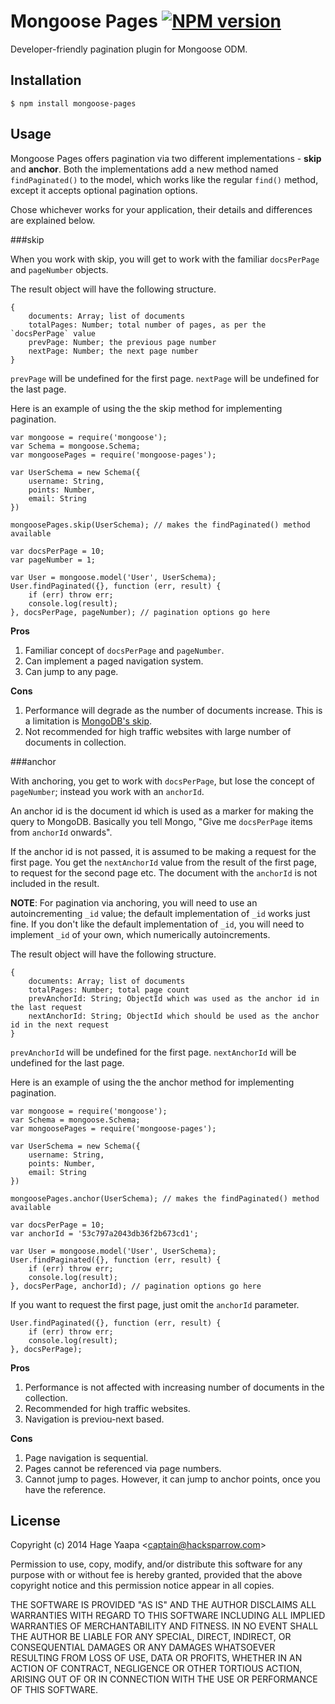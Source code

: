 Mongoose Pages [![NPM version](https://badge.fury.io/js/mongoose-pages.svg)](https://badge.fury.io/js/mongoose-pages)
==============

Developer-friendly pagination plugin for Mongoose ODM.

## Installation

```
$ npm install mongoose-pages
```

## Usage

Mongoose Pages offers pagination via two different implementations - **skip** and **anchor**. Both the implementations add a new method named `findPaginated()` to the model, which works like the regular `find()` method, except it accepts optional pagination options.

Chose whichever works for your application, their details and differences are explained below.

###skip

When you work with skip, you will get to work with the familiar `docsPerPage` and `pageNumber` objects.

The result object will have the following structure.

```
{
    documents: Array; list of documents
    totalPages: Number; total number of pages, as per the `docsPerPage` value
    prevPage: Number; the previous page number
    nextPage: Number; the next page number
}
```

`prevPage` will be undefined for the first page. `nextPage` will be undefined for the last page.

Here is an example of using the the skip method for implementing pagination.

```
var mongoose = require('mongoose');
var Schema = mongoose.Schema;
var mongoosePages = require('mongoose-pages');

var UserSchema = new Schema({
    username: String,
    points: Number,
    email: String
})

mongoosePages.skip(UserSchema); // makes the findPaginated() method available

var docsPerPage = 10;
var pageNumber = 1;

var User = mongoose.model('User', UserSchema);
User.findPaginated({}, function (err, result) {
    if (err) throw err;
    console.log(result);
}, docsPerPage, pageNumber); // pagination options go here

```

**Pros**

1. Familiar concept of `docsPerPage` and `pageNumber`.
2. Can implement a paged navigation system.
3. Can jump to any page.

**Cons**

1. Performance will degrade as the number of documents increase. This is a limitation is [MongoDB's skip](http://docs.mongodb.org/manual/reference/method/cursor.skip/).
2. Not recommended for high traffic websites with large number of documents in collection.

###anchor

With anchoring, you get to work with `docsPerPage`, but lose the concept of `pageNumber`; instead you work with an `anchorId`.

An anchor id is the document id which is used as a marker for making the query to MongoDB. Basically you tell Mongo, "Give me `docsPerPage` items from `anchorId` onwards".

If the anchor id is not passed, it is assumed to be making a request for the first page. You get the `nextAnchorId` value from the result of the first page, to request for the second page etc. The document with the `anchorId` is not included in the result.

**NOTE**: For pagination via anchoring, you will need to use an autoincrementing `_id` value; the default implementation of `_id` works just fine. If you don't like the default implementation of `_id`, you will need to implement `_id` of your own, which numerically autoincrements.

The result object will have the following structure.

```
{
    documents: Array; list of documents
    totalPages: Number; total page count
    prevAnchorId: String; ObjectId which was used as the anchor id in the last request
    nextAnchorId: String; ObjectId which should be used as the anchor id in the next request
}
```

`prevAnchorId` will be undefined for the first page. `nextAnchorId` will be undefined for the last page.

Here is an example of using the the anchor method for implementing pagination.

```
var mongoose = require('mongoose');
var Schema = mongoose.Schema;
var mongoosePages = require('mongoose-pages');

var UserSchema = new Schema({
    username: String,
    points: Number,
    email: String
})

mongoosePages.anchor(UserSchema); // makes the findPaginated() method available

var docsPerPage = 10;
var anchorId = '53c797a2043db36f2b673cd1';

var User = mongoose.model('User', UserSchema);
User.findPaginated({}, function (err, result) {
    if (err) throw err;
    console.log(result);
}, docsPerPage, anchorId); // pagination options go here
```

If you want to request the first page, just omit the `anchorId` parameter.

```
User.findPaginated({}, function (err, result) {
    if (err) throw err;
    console.log(result);
}, docsPerPage);
```

**Pros**

1. Performance is not affected with increasing number of documents in the collection.
2. Recommended for high traffic websites.
3. Navigation is previou-next based.

**Cons**

1. Page navigation is sequential.
2. Pages cannot be referenced via page numbers.
3. Cannot jump to pages. However, it can jump to anchor points, once you have the reference.


## License

Copyright (c) 2014 Hage Yaapa &lt;captain@hacksparrow.com&gt;

Permission to use, copy, modify, and/or distribute this software for any purpose with or without fee is hereby granted, provided that the above copyright notice and this permission notice appear in all copies.

THE SOFTWARE IS PROVIDED "AS IS" AND THE AUTHOR DISCLAIMS ALL WARRANTIES WITH REGARD TO THIS SOFTWARE INCLUDING ALL IMPLIED WARRANTIES OF MERCHANTABILITY AND FITNESS. IN NO EVENT SHALL THE AUTHOR BE LIABLE FOR ANY SPECIAL, DIRECT, INDIRECT, OR CONSEQUENTIAL DAMAGES OR ANY DAMAGES WHATSOEVER RESULTING FROM LOSS OF USE, DATA OR PROFITS, WHETHER IN AN ACTION OF CONTRACT, NEGLIGENCE OR OTHER TORTIOUS ACTION, ARISING OUT OF OR IN CONNECTION WITH THE USE OR PERFORMANCE OF THIS SOFTWARE.
